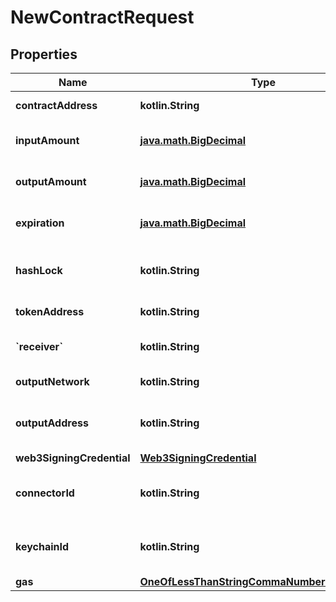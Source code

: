
# NewContractRequest

## Properties
Name | Type | Description | Notes
------------ | ------------- | ------------- | -------------
**contractAddress** | **kotlin.String** | Contract address | 
**inputAmount** | [**java.math.BigDecimal**](java.math.BigDecimal.md) | Input amount to lock | 
**outputAmount** | [**java.math.BigDecimal**](java.math.BigDecimal.md) | Output amount to lock | 
**expiration** | [**java.math.BigDecimal**](java.math.BigDecimal.md) | Timestamp to expire the contract | 
**hashLock** | **kotlin.String** | Hashlock needed to refund the amount | 
**tokenAddress** | **kotlin.String** | The token address | 
**&#x60;receiver&#x60;** | **kotlin.String** | The receiver address | 
**outputNetwork** | **kotlin.String** | The output network id | 
**outputAddress** | **kotlin.String** | The output address to receive the tokens | 
**web3SigningCredential** | [**Web3SigningCredential**](Web3SigningCredential.md) |  | 
**connectorId** | **kotlin.String** | connectorId for the connector besu plugin | 
**keychainId** | **kotlin.String** | keychainId for the keychian plugin | 
**gas** | [**OneOfLessThanStringCommaNumberGreaterThan**](OneOfLessThanStringCommaNumberGreaterThan.md) |  |  [optional]



